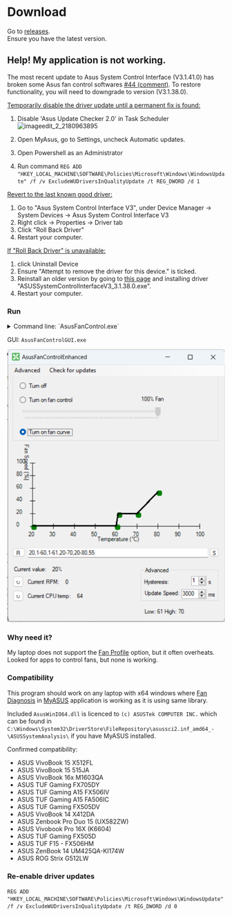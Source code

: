# Download
Go to [releases](../../releases).<br />
Ensure you have the latest version.

## Help! My application is not working.
The most recent update to Asus System Control Interface (V3.1.41.0) has broken some Asus fan control softwares [#44 (comment)](https://github.com/Karmel0x/AsusFanControl/issues/44#issuecomment-2675958931). To restore functionality, you will need to downgrade to version (V3.1.38.0).

<ins>Temporarily disable the driver update until a permanent fix is found:</ins>
1. Disable 'Asus Update Checker 2.0' in Task Scheduler
![imageedit_2_2180963895](https://github.com/user-attachments/assets/dc429bae-bae6-47c0-b76f-7d6387597431)

2. Open MyAsus, go to Settings, uncheck Automatic updates.
   
3. Open Powershell as an Administrator
4. Run command `REG ADD "HKEY_LOCAL_MACHINE\SOFTWARE\Policies\Microsoft\Windows\WindowsUpdate" /f /v ExcludeWUDriversInQualityUpdate /t REG_DWORD /d 1`

<ins>Revert to the last known good driver:</ins>
1. Go to "Asus System Control Interface V3", under Device Manager -> System Devices -> Asus System Control Interface V3
2. Right click -> Properties -> Driver tab
3. Click "Roll Back Driver"
4. Restart your computer.

<ins>If "Roll Back Driver" is unavailable:</ins>
1. click Uninstall Device
2. Ensure "Attempt to remove the driver for this device." is ticked.
3. Reinstall an older version by going to [this page](https://github.com/Karmel0x/AsusFanControl/releases/) and installing driver "ASUSSystemControlInterfaceV3_3.1.38.0.exe".
4. Restart your computer.

### Run

<details>
    <summary>Command line: `AsusFanControl.exe`</summary>
    
    AsusFanControl.exe <args>
        --get-fan-speeds
        --set-fan-speeds=0-100 (percent value, 0 for turning off test mode)
        --get-fan-count
        --get-fan-speed=fanId (comma separated)
        --set-fan-speed=fanId:0-100 (comma separated, percent value, 0 for turning off test mode)
        --get-cpu-temp
</details>

GUI: `AsusFanControlGUI.exe`  

![AsusFanControlGUI](https://github.com/Darren80/AsusFanControlEnhanced/blob/9bdf4b80158414a3258da22b16b35a36152eee8c/Screenshot%202024-05-20%20225642.png)

### Why need it?
My laptop does not support the [Fan Profile](https://github.com/Karmel0x/AsusFanControl/assets/25367564/924d990a-bf20-4b8d-bf9d-56c460174d99) option, but it often overheats. Looked for apps to control fans, but none is working.

### Compatibility
This program should work on any laptop with x64 windows where [Fan Diagnosis](https://github.com/Karmel0x/AsusFanControl/assets/25367564/7129833b-97af-4da8-9148-b71e49552ea4) in [MyASUS](https://apps.microsoft.com/store/detail/myasus/9N7R5S6B0ZZH) application is working as it is using same library.

Included `AsusWinIO64.dll` is licenced to `(c) ASUSTek COMPUTER INC.` which can be found in `C:\Windows\System32\DriverStore\FileRepository\asussci2.inf_amd64_-\ASUSSystemAnalysis\` if you have MyASUS installed.

Confirmed compatibility: 
- ASUS VivoBook 15 X512FL
- ASUS VivoBook 15 515JA
- ASUS VivoBook 16x M1603QA
- ASUS TUF Gaming FX705DY
- ASUS TUF Gaming A15 FX506IV
- ASUS TUF Gaming A15 FA506IC
- ASUS TUF Gaming FX505DV
- ASUS VivoBook 14 X412DA
- ASUS Zenbook Pro Duo 15 (UX582ZW)
- ASUS Vivobook Pro 16X (K6604)
- ASUS TUF Gaming FX505D
- ASUS TUF F15 - FX506HM
- ASUS ZenBook 14 UM425QA-KI174W
- ASUS ROG Strix G512LW

### Re-enable driver updates
`REG ADD "HKEY_LOCAL_MACHINE\SOFTWARE\Policies\Microsoft\Windows\WindowsUpdate" /f /v ExcludeWUDriversInQualityUpdate /t REG_DWORD /d 0`
